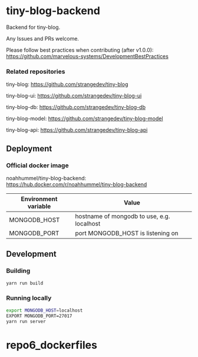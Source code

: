 # tiny-blog-backend

Backend for tiny-blog.

Any Issues and PRs welcome.

Please follow best practices when contributing (after v1.0.0): https://github.com/marvelous-systems/DevelopmentBestPractices

### Related repositories

tiny-blog: https://github.com/strangedev/tiny-blog

tiny-blog-ui: https://github.com/strangedev/tiny-blog-ui

tiny-blog-db: https://github.com/strangedev/tiny-blog-db

tiny-blog-model: https://github.com/strangedev/tiny-blog-model

tiny-blog-api: https://github.com/strangedev/tiny-blog-api

## Deployment

### Official docker image

noahhummel/tiny-blog-backend: https://hub.docker.com/r/noahhummel/tiny-blog-backend

| Environment variable | Value                                      |
|----------------------|--------------------------------------------|
| MONGODB_HOST         | hostname of mongodb to use, e.g. localhost |
| MONGODB_PORT         | port MONGODB_HOST is listening on          |

## Development

### Building

```bash
yarn run build
```

### Running locally

```bash
export MONGODB_HOST=localhost
EXPORT MONGODB_PORT=27017
yarn run server
```
# repo6_dockerfiles
